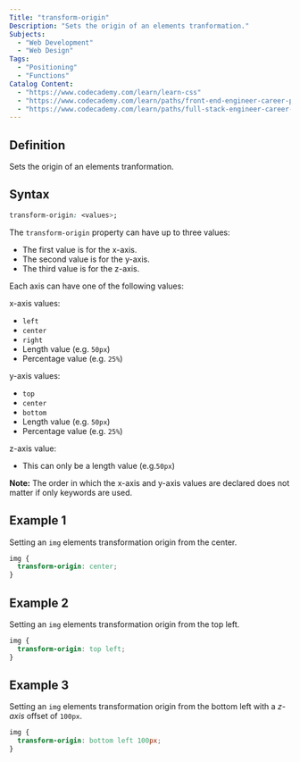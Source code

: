 ```yaml
---
Title: "transform-origin"
Description: "Sets the origin of an elements tranformation."
Subjects:
  - "Web Development"
  - "Web Design"
Tags:
  - "Positioning"
  - "Functions"
Catalog Content:
  - "https://www.codecademy.com/learn/learn-css"
  - "https://www.codecademy.com/learn/paths/front-end-engineer-career-path"
  - "https://www.codecademy.com/learn/paths/full-stack-engineer-career-path"
---
```


## Definition 

Sets the origin of an elements tranformation.

## Syntax

```css
transform-origin: <values>; 
```

The `transform-origin` property can have up to three values:

- The first value is for the x-axis.
- The second value is for the y-axis. 
- The third value is for the z-axis. 

Each axis can have one of the following values:

x-axis values:

- `left`
- `center`
- `right`
- Length value (e.g. `50px`)
- Percentage value (e.g. `25%`)

y-axis values:

- `top`
- `center`
- `bottom`
- Length value (e.g. `50px`)
- Percentage value (e.g. `25%`)

z-axis value:
- This can only be a length value (e.g.`50px`)

**Note:** The order in which the x-axis and y-axis values are declared does not matter if only keywords are used.
  
## Example 1

Setting an `img` elements transformation origin from the center.

```css
img {
  transform-origin: center;  
}
```

## Example 2

Setting an `img` elements transformation origin from the top left.

```css
img {
  transform-origin: top left;  
}
```

## Example 3

Setting an `img` elements transformation origin from the bottom left with a *z-axis* offset of `100px`.

```css
img {
  transform-origin: bottom left 100px;  
}
```

